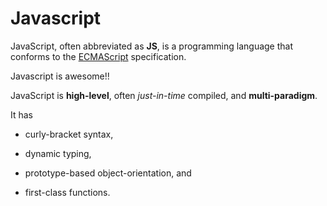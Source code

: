 # Javascript



JavaScript, often abbreviated as **JS**, is a programming language that conforms to the [ECMAScript](https://en.wikipedia.org/wiki/ECMAScript) specification. 

Javascript is awesome!!

JavaScript is **high-level**, often *just-in-time* compiled, and **multi-paradigm**.



It has 

- curly-bracket syntax, 

- dynamic typing, 

- prototype-based object-orientation, and 

- first-class functions.



